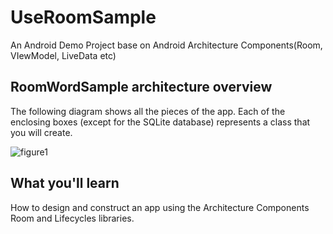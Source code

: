 # UseRoomSample
An Android Demo Project base on Android Architecture Components(Room, VIewModel, LiveData etc)

## RoomWordSample architecture overview
The following diagram shows all the pieces of the app. Each of the enclosing boxes (except for the SQLite database) represents a class that you will create.

![figure1](https://codelabs.developers.google.com/codelabs/android-room-with-a-view/img/cc45ecfbf5889f07.png)

## What you'll learn
How to design and construct an app using the Architecture Components Room and Lifecycles libraries.
